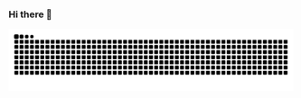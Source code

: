 ### Hi there 👋

<!--
**Radon10043/Radon10043** is a ✨ _special_ ✨ repository because its `README.md` (this file) appears on your GitHub profile.

Here are some ideas to get you started:

- 🔭 I’m currently working on ...
- 🌱 I’m currently learning ...
- 👯 I’m looking to collaborate on ...
- 🤔 I’m looking for help with ...
- 💬 Ask me about ...
- 📫 How to reach me: ...
- 😄 Pronouns: ...
- ⚡ Fun fact: ...
-->

<picture>
  <source media="(prefers-color-scheme: dark)" srcset="https://raw.githubusercontent.com/Radon10043/Radon10043/output/github-contribution-grid-snake-dark.svg">
  <source media="(prefers-color-scheme: light)" srcset="https://raw.githubusercontent.com/Radon10043/Radon10043/output/github-contribution-grid-snake.svg">
  <img alt="github contribution grid snake animation" src="https://raw.githubusercontent.com/Radon10043/Radon10043/output/github-contribution-grid-snake.svg">
</picture>